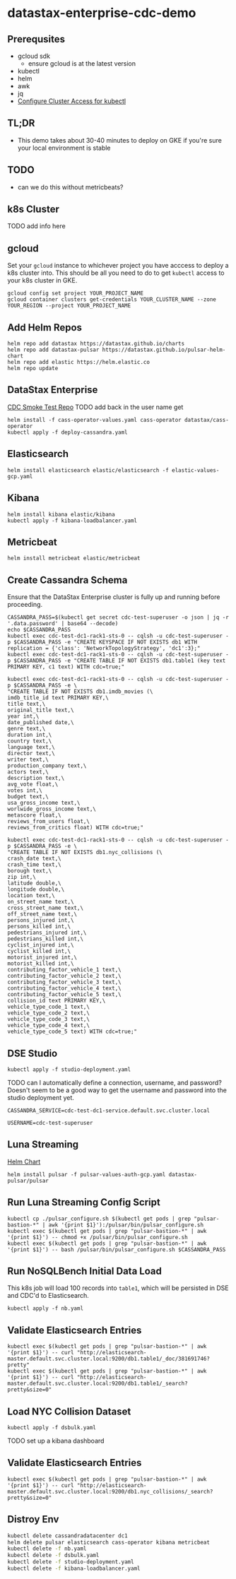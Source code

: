 # datastax-enterprise-cdc-demo
## Prerequsites
- gcloud sdk
    - ensure gcloud is at the latest version
- kubectl
- helm
- awk
- jq
- [Configure Cluster Access for kubectl](https://cloud.google.com/kubernetes-engine/docs/how-to/cluster-access-for-kubectl)
## TL;DR
- This demo takes about 30-40 minutes to deploy on GKE if you're sure your local environment is stable
## TODO
- can we do this without metricbeats?
## k8s Cluster
TODO add info here
## gcloud
Set your `gcloud` instance to whichever project you have acccess to deploy a k8s cluster into. This should be all you need to do to get `kubectl` access to your k8s cluster in GKE.
```shell
gcloud config set project YOUR_PROJECT_NAME
gcloud container clusters get-credentials YOUR_CLUSTER_NAME --zone YOUR_REGION --project YOUR_PROJECT_NAME
```
## Add Helm Repos
```shell
helm repo add datastax https://datastax.github.io/charts
helm repo add datastax-pulsar https://datastax.github.io/pulsar-helm-chart
helm repo add elastic https://helm.elastic.co
helm repo update
```


## DataStax Enterprise
[CDC Smoke Test Repo](https://github.com/riptano/dse-cdc-test)
TODO add back in the user name get
```shell
helm install -f cass-operator-values.yaml cass-operator datastax/cass-operator
kubectl apply -f deploy-cassandra.yaml
```
## Elasticsearch
```shell
helm install elasticsearch elastic/elasticsearch -f elastic-values-gcp.yaml
```
## Kibana
```shell
helm install kibana elastic/kibana
kubectl apply -f kibana-loadbalancer.yaml
```
## Metricbeat
```shell
helm install metricbeat elastic/metricbeat
```

## Create Cassandra Schema
Ensure that the DataStax Enterprise cluster is fully up and running before proceeding.
```shell
CASSANDRA_PASS=$(kubectl get secret cdc-test-superuser -o json | jq -r '.data.password' | base64 --decode)
echo $CASSANDRA_PASS
kubectl exec cdc-test-dc1-rack1-sts-0 -- cqlsh -u cdc-test-superuser -p $CASSANDRA_PASS -e "CREATE KEYSPACE IF NOT EXISTS db1 WITH replication = {'class': 'NetworkTopologyStrategy', 'dc1':3};"
kubectl exec cdc-test-dc1-rack1-sts-0 -- cqlsh -u cdc-test-superuser -p $CASSANDRA_PASS -e "CREATE TABLE IF NOT EXISTS db1.table1 (key text PRIMARY KEY, c1 text) WITH cdc=true;"
```
```shell
kubectl exec cdc-test-dc1-rack1-sts-0 -- cqlsh -u cdc-test-superuser -p $CASSANDRA_PASS -e \
"CREATE TABLE IF NOT EXISTS db1.imdb_movies (\
imdb_title_id text PRIMARY KEY,\
title text,\
original_title text,\
year int,\
date_published date,\
genre text,\
duration int,\
country text,\
language text,\
director text,\
writer text,\
production_company text,\
actors text,\
description text,\
avg_vote float,\
votes int,\
budget text,\
usa_gross_income text,\
worlwide_gross_income text,\
metascore float,\
reviews_from_users float,\
reviews_from_critics float) WITH cdc=true;"
```
```shell
kubectl exec cdc-test-dc1-rack1-sts-0 -- cqlsh -u cdc-test-superuser -p $CASSANDRA_PASS -e \
"CREATE TABLE IF NOT EXISTS db1.nyc_collisions (\
crash_date text,\
crash_time text,\
borough text,\
zip int,\
latitude double,\
longitude double,\
location text,\
on_street_name text,\
cross_street_name text,\
off_street_name text,\
persons_injured int,\
persons_killed int,\
pedestrians_injured int,\
pedestrians_killed int,\
cyclist_injured int,\
cyclist_killed int,\
motorist_injured int,\
motorist_killed int,\
contributing_factor_vehicle_1 text,\
contributing_factor_vehicle_2 text,\
contributing_factor_vehicle_3 text,\
contributing_factor_vehicle_4 text,\
contributing_factor_vehicle_5 text,\
collision_id text PRIMARY KEY,\
vehicle_type_code_1 text,\
vehicle_type_code_2 text,\
vehicle_type_code_3 text,\
vehicle_type_code_4 text,\
vehicle_type_code_5 text) WITH cdc=true;"
```
## DSE Studio
```shell
kubectl apply -f studio-deployment.yaml
```
TODO can I automatically define a connection, username, and password? Doesn't seem to be a good way to get the username and password into the studio deployment yet.

`CASSANDRA_SERVICE=cdc-test-dc1-service.default.svc.cluster.local`

`USERNAME=cdc-test-superuser`
## Luna Streaming
[Helm Chart](https://docs.datastax.com/en/luna/streaming/2.7/quickstart-helm-installs.html)
```shell
helm install pulsar -f pulsar-values-auth-gcp.yaml datastax-pulsar/pulsar
```
## Run Luna Streaming Config Script
```shell
kubectl cp ./pulsar_configure.sh $(kubectl get pods | grep "pulsar-bastion-*" | awk '{print $1}'):/pulsar/bin/pulsar_configure.sh
kubectl exec $(kubectl get pods | grep "pulsar-bastion-*" | awk '{print $1}') -- chmod +x /pulsar/bin/pulsar_configure.sh
kubectl exec $(kubectl get pods | grep "pulsar-bastion-*" | awk '{print $1}') -- bash /pulsar/bin/pulsar_configure.sh $CASSANDRA_PASS
```
## Run NoSQLBench Initial Data Load
This k8s job will load 100 records into `table1`, which will be persisted in DSE and CDC'd to Elasticsearch.
```shell
kubectl apply -f nb.yaml
```
## Validate Elasticsearch Entries
```shell
kubectl exec $(kubectl get pods | grep "pulsar-bastion-*" | awk '{print $1}') -- curl "http://elasticsearch-master.default.svc.cluster.local:9200/db1.table1/_doc/381691746?pretty"
kubectl exec $(kubectl get pods | grep "pulsar-bastion-*" | awk '{print $1}') -- curl "http://elasticsearch-master.default.svc.cluster.local:9200/db1.table1/_search?pretty&size=0"
```
## Load NYC Collision Dataset
```shell
kubectl apply -f dsbulk.yaml
```

TODO set up a kibana dashboard
## Validate Elasticsearch Entries
```shell
kubectl exec $(kubectl get pods | grep "pulsar-bastion-*" | awk '{print $1}') -- curl "http://elasticsearch-master.default.svc.cluster.local:9200/db1.nyc_collisions/_search?pretty&size=0"
```
## Distroy Env
```bash
kubectl delete cassandradatacenter dc1
helm delete pulsar elasticsearch cass-operator kibana metricbeat
kubectl delete -f nb.yaml
kubectl delete -f dsbulk.yaml
kubectl delete -f studio-deployment.yaml
kubectl delete -f kibana-loadbalancer.yaml
```
